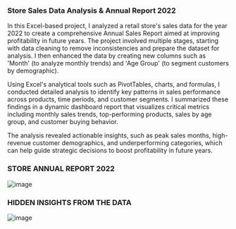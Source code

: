 ### Store Sales Data Analysis & Annual Report 2022

In this Excel-based project, I analyzed a retail store's sales data for the year 2022 to create a comprehensive Annual Sales Report aimed at improving profitability in future years. The project involved multiple stages, starting with data cleaning to remove inconsistencies and prepare the dataset for analysis. I then enhanced the data by creating new columns such as 'Month' (to analyze monthly trends) and 'Age Group' (to segment customers by demographic).

Using Excel's analytical tools such as PivotTables, charts, and formulas, I conducted detailed analysis to identify key patterns in sales performance across products, time periods, and customer segments. I summarized these findings in a dynamic dashboard report that visualizes critical metrics including monthly sales trends, top-performing products, sales by age group, and customer buying behavior.

The analysis revealed actionable insights, such as peak sales months, high-revenue customer demographics, and underperforming categories, which can help guide strategic decisions to boost profitability in future years.

### STORE ANNUAL REPORT 2022
![image](https://github.com/user-attachments/assets/e98c246b-c6a4-4752-9228-ae84d4f9c58c)

### HIDDEN INSIGHTS FROM THE DATA
![image](https://github.com/user-attachments/assets/7a37cbad-c913-4129-8c3d-2bc880e75b4f)
